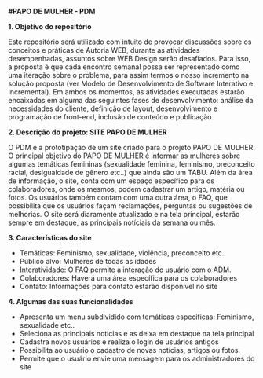 
**#PAPO DE MULHER - PDM**

**1. Objetivo do repositório**

Este repositório será utilizado com intuito de provocar discussões sobre os conceitos e práticas de Autoria WEB, durante as atividades desempenhadas, assuntos sobre WEB Design serão desafiados. Para isso, a proposta é que cada encontro semanal possa ser representado como uma iteração sobre o problema, para assim termos o nosso incremento na solução proposta (ver Modelo de Desenvolvimento de Software Interativo e Incremental). Em ambos os momentos, as atividades executadas estarão encaixadas em alguma das seguintes fases de desenvolvimento: análise da necessidades do cliente, definição de layout, desenvolvimento e programação de front-end, inclusão de conteúdo e publicação.

**2. Descrição do projeto: SITE PAPO DE MULHER**

O PDM é a prototipação de um site criado para o projeto PAPO DE MULHER. O principal objetivo do PAPO DE MULHER é informar as mulheres sobre algumas temáticas femininas (sexualidade feminina, feminismo, preconceito racial, desigualdade de gênero etc..) que ainda são um TABU. Além da área de informação, o site, conta com um espaço específico para os colaboradores, onde os mesmos, podem cadastrar um artigo, matéria ou fotos. Os usuários também contam com uma outra área, o FAQ, que possibilita que os usuários façam reclamações, perguntas ou sugestões de melhorias. O site será diaramente atualizado e na tela principal, estarão sempre em destaque, as principais notíciais da semana ou mês. 

**3. Características do site**

- Temáticas: Feminismo, sexualidade, violência, preconceito etc.. 
- Público alvo: Mulheres de todas as idades 
- Interatividade: O FAQ permite a interação do usuário com o ADM.
- Colaboradores: Haverá uma área específica para os colaboradores
- Contato: Informações para contato estarão disponível no site 

**4. Algumas das suas funcionalidades**

- Apresenta um menu subdividido com temáticas específicas: Feminismo, sexualidade etc..
- Seleciona as principais noticias e as deixa em destaque na tela principal
- Cadastra novos usuários e realiza o login de usuários antigos 
- Possibilita ao usuário o cadastro de novas notícias, artigos ou fotos.
- Permite que o usuário envie uma mensagem para os administradores do site


